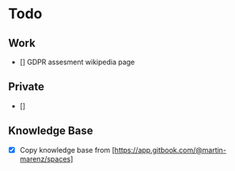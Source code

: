 # Todo


## Work
- [] GDPR assesment wikipedia page

## Private
- []

## Knowledge Base
- [x] Copy knowledge base from [https://app.gitbook.com/@martin-marenz/spaces]